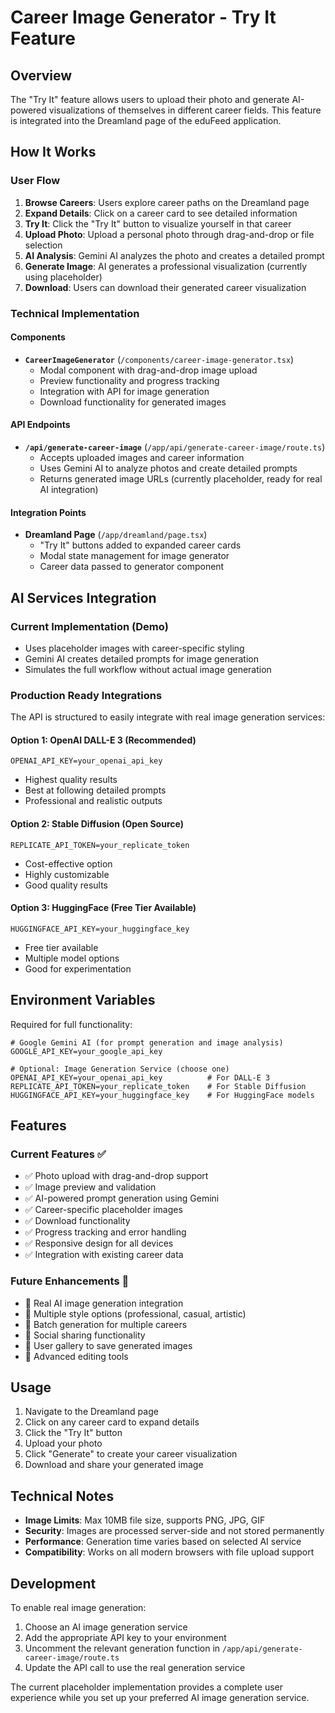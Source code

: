 # Career Image Generator - Try It Feature

## Overview

The "Try It" feature allows users to upload their photo and generate AI-powered visualizations of themselves in different career fields. This feature is integrated into the Dreamland page of the eduFeed application.

## How It Works

### User Flow

1. **Browse Careers**: Users explore career paths on the Dreamland page
2. **Expand Details**: Click on a career card to see detailed information
3. **Try It**: Click the "Try It" button to visualize yourself in that career
4. **Upload Photo**: Upload a personal photo through drag-and-drop or file selection
5. **AI Analysis**: Gemini AI analyzes the photo and creates a detailed prompt
6. **Generate Image**: AI generates a professional visualization (currently using placeholder)
7. **Download**: Users can download their generated career visualization

### Technical Implementation

#### Components

- **`CareerImageGenerator`** (`/components/career-image-generator.tsx`)
  - Modal component with drag-and-drop image upload
  - Preview functionality and progress tracking
  - Integration with API for image generation
  - Download functionality for generated images

#### API Endpoints

- **`/api/generate-career-image`** (`/app/api/generate-career-image/route.ts`)
  - Accepts uploaded images and career information
  - Uses Gemini AI to analyze photos and create detailed prompts
  - Returns generated image URLs (currently placeholder, ready for real AI integration)

#### Integration Points

- **Dreamland Page** (`/app/dreamland/page.tsx`)
  - "Try It" buttons added to expanded career cards
  - Modal state management for image generator
  - Career data passed to generator component

## AI Services Integration

### Current Implementation (Demo)

- Uses placeholder images with career-specific styling
- Gemini AI creates detailed prompts for image generation
- Simulates the full workflow without actual image generation

### Production Ready Integrations

The API is structured to easily integrate with real image generation services:

#### Option 1: OpenAI DALL-E 3 (Recommended)

```env
OPENAI_API_KEY=your_openai_api_key
```

- Highest quality results
- Best at following detailed prompts
- Professional and realistic outputs

#### Option 2: Stable Diffusion (Open Source)

```env
REPLICATE_API_TOKEN=your_replicate_token
```

- Cost-effective option
- Highly customizable
- Good quality results

#### Option 3: HuggingFace (Free Tier Available)

```env
HUGGINGFACE_API_KEY=your_huggingface_key
```

- Free tier available
- Multiple model options
- Good for experimentation

## Environment Variables

Required for full functionality:

```env
# Google Gemini AI (for prompt generation and image analysis)
GOOGLE_API_KEY=your_google_api_key

# Optional: Image Generation Service (choose one)
OPENAI_API_KEY=your_openai_api_key          # For DALL-E 3
REPLICATE_API_TOKEN=your_replicate_token    # For Stable Diffusion
HUGGINGFACE_API_KEY=your_huggingface_key    # For HuggingFace models
```

## Features

### Current Features ✅

- ✅ Photo upload with drag-and-drop support
- ✅ Image preview and validation
- ✅ AI-powered prompt generation using Gemini
- ✅ Career-specific placeholder images
- ✅ Download functionality
- ✅ Progress tracking and error handling
- ✅ Responsive design for all devices
- ✅ Integration with existing career data

### Future Enhancements 🚀

- 🔄 Real AI image generation integration
- 🔄 Multiple style options (professional, casual, artistic)
- 🔄 Batch generation for multiple careers
- 🔄 Social sharing functionality
- 🔄 User gallery to save generated images
- 🔄 Advanced editing tools

## Usage

1. Navigate to the Dreamland page
2. Click on any career card to expand details
3. Click the "Try It" button
4. Upload your photo
5. Click "Generate" to create your career visualization
6. Download and share your generated image

## Technical Notes

- **Image Limits**: Max 10MB file size, supports PNG, JPG, GIF
- **Security**: Images are processed server-side and not stored permanently
- **Performance**: Generation time varies based on selected AI service
- **Compatibility**: Works on all modern browsers with file upload support

## Development

To enable real image generation:

1. Choose an AI image generation service
2. Add the appropriate API key to your environment
3. Uncomment the relevant generation function in `/app/api/generate-career-image/route.ts`
4. Update the API call to use the real generation service

The current placeholder implementation provides a complete user experience while you set up your preferred AI image generation service.
